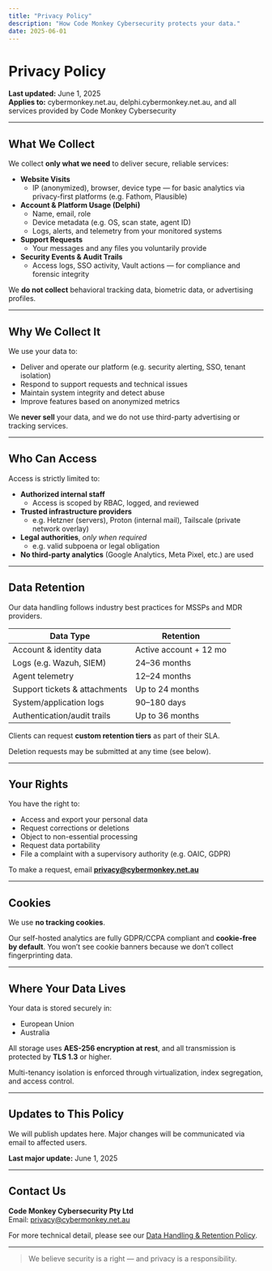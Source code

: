 ```yaml
---
title: "Privacy Policy"
description: "How Code Monkey Cybersecurity protects your data."
date: 2025-06-01
---
```


# Privacy Policy

**Last updated:** June 1, 2025  
**Applies to:** cybermonkey.net.au, delphi.cybermonkey.net.au, and all services provided by Code Monkey Cybersecurity

---

## What We Collect

We collect **only what we need** to deliver secure, reliable services:

- **Website Visits**  
  - IP (anonymized), browser, device type — for basic analytics via privacy-first platforms (e.g. Fathom, Plausible)  
- **Account & Platform Usage (Delphi)**  
  - Name, email, role  
  - Device metadata (e.g. OS, scan state, agent ID)  
  - Logs, alerts, and telemetry from your monitored systems  
- **Support Requests**  
  - Your messages and any files you voluntarily provide  
- **Security Events & Audit Trails**  
  - Access logs, SSO activity, Vault actions — for compliance and forensic integrity

We **do not collect** behavioral tracking data, biometric data, or advertising profiles.

---

## Why We Collect It

We use your data to:

- Deliver and operate our platform (e.g. security alerting, SSO, tenant isolation)
- Respond to support requests and technical issues
- Maintain system integrity and detect abuse
- Improve features based on anonymized metrics

We **never sell** your data, and we do not use third-party advertising or tracking services.

---

## Who Can Access

Access is strictly limited to:

- **Authorized internal staff**  
  - Access is scoped by RBAC, logged, and reviewed  
- **Trusted infrastructure providers**  
  - e.g. Hetzner (servers), Proton (internal mail), Tailscale (private network overlay)  
- **Legal authorities**, *only when required*  
  - e.g. valid subpoena or legal obligation  
- **No third-party analytics** (Google Analytics, Meta Pixel, etc.) are used

---

## Data Retention

Our data handling follows industry best practices for MSSPs and MDR providers.

| Data Type                      | Retention                |
|-------------------------------|--------------------------|
| Account & identity data       | Active account + 12 mo   |
| Logs (e.g. Wazuh, SIEM)       | 24–36 months             |
| Agent telemetry               | 12–24 months             |
| Support tickets & attachments | Up to 24 months          |
| System/application logs       | 90–180 days              |
| Authentication/audit trails   | Up to 36 months          |

Clients can request **custom retention tiers** as part of their SLA.

Deletion requests may be submitted at any time (see below).

---

## Your Rights

You have the right to:

- Access and export your personal data
- Request corrections or deletions
- Object to non-essential processing
- Request data portability
- File a complaint with a supervisory authority (e.g. OAIC, GDPR)

To make a request, email **privacy@cybermonkey.net.au**

---

## Cookies

We use **no tracking cookies**.

Our self-hosted analytics are fully GDPR/CCPA compliant and **cookie-free by default**. You won’t see cookie banners because we don’t collect fingerprinting data.

---

## Where Your Data Lives

Your data is stored securely in:

- European Union
- Australia

All storage uses **AES-256 encryption at rest**, and all transmission is protected by **TLS 1.3** or higher.

Multi-tenancy isolation is enforced through virtualization, index segregation, and access control.

---

## Updates to This Policy

We will publish updates here. Major changes will be communicated via email to affected users.

**Last major update:** June 1, 2025

---

## Contact Us

**Code Monkey Cybersecurity Pty Ltd**  
Email: [privacy@cybermonkey.net.au](mailto:privacy@cybermonkey.net.au)

For more technical detail, please see our [Data Handling & Retention Policy](../governance/data-handling-policy/).

---

> We believe security is a right — and privacy is a responsibility.
